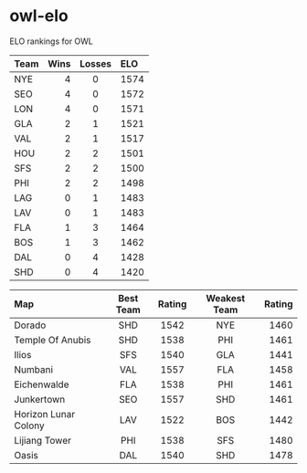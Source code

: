 # owl-elo

ELO rankings for OWL

Team|Wins|Losses|ELO
:---|---:|:----:|:--
NYE|4|0|1574
SEO|4|0|1572
LON|4|0|1571
GLA|2|1|1521
VAL|2|1|1517
HOU|2|2|1501
SFS|2|2|1500
PHI|2|2|1498
LAG|0|1|1483
LAV|0|1|1483
FLA|1|3|1464
BOS|1|3|1462
DAL|0|4|1428
SHD|0|4|1420

Map|Best Team|Rating|Weakest Team|Rating
:--|:-------:|:----:|:----------:|-----:
Dorado|SHD|1542|NYE|1460
Temple Of Anubis|SHD|1538|PHI|1461
Ilios|SFS|1540|GLA|1441
Numbani|VAL|1557|FLA|1458
Eichenwalde|FLA|1538|PHI|1461
Junkertown|SEO|1557|SHD|1461
Horizon Lunar Colony|LAV|1522|BOS|1442
Lijiang Tower|PHI|1538|SFS|1480
Oasis|DAL|1540|SHD|1478